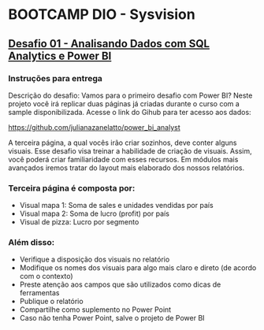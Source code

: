 # BOOTCAMP DIO - Sysvision

## [Desafio 01 - Analisando Dados com SQL Analytics e Power BI](https://github.com/mtmiran/dio_bootcamp/desafios/01_analise_dados_finance/)

### Instruções para entrega

Descrição do desafio: Vamos para o primeiro desafio com Power BI? Neste projeto você irá replicar duas páginas já criadas durante o curso com a sample disponibilizada. Acesse o link do Gihub para ter acesso aos dados: 

<https://github.com/julianazanelatto/power_bi_analyst>

A terceira página, a qual vocês irão criar sozinhos, deve conter alguns visuais. Esse desafio visa treinar a habilidade de criação de visuais. Assim, você poderá criar familiaridade com esses recursos. Em módulos mais avançados iremos tratar do layout mais elaborado dos nossos relatórios.  

### Terceira página é composta por: 

- Visual mapa 1: Soma de sales e unidades vendidas por país 
- Visual mapa 2: Soma de lucro (profit) por país 
- Visual de pizza: Lucro por segmento 

 

### Além disso: 

- Verifique a disposição dos visuais no relatório
- Modifique os nomes dos visuais para algo mais claro e direto (de acordo com o contexto)
- Preste atenção aos campos que são utilizados como dicas de ferramentas
- Publique o relatório
- Compartilhe como suplemento no Power Point
-  Caso não tenha Power Point, salve o projeto de Power BI


